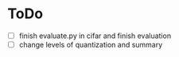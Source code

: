 # ToDo <dr>
- [ ] finish evaluate.py in cifar and finish evaluation
- [ ] change levels of quantization and summary
